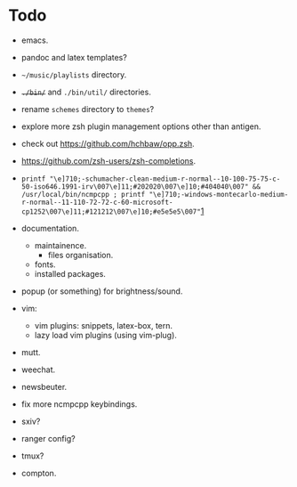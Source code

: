 # Todo

- emacs.
- pandoc and latex templates?
- `~/music/playlists` directory.
- ~~`./bin/`~~ and `./bin/util/` directories.
- rename `schemes` directory to `themes`?
- explore more zsh plugin management options other than antigen.
- check out https://github.com/hchbaw/opp.zsh.
- https://github.com/zsh-users/zsh-completions.
- `printf "\e]710;-schumacher-clean-medium-r-normal--10-100-75-75-c-50-iso646.1991-irv\007\e]11;#202020\007\e]10;#404040\007" && /usr/local/bin/ncmpcpp ; printf "\e]710;-windows-montecarlo-medium-r-normal--11-110-72-72-c-60-microsoft-cp1252\007\e]11;#121212\007\e]10;#e5e5e5\007"`[1]
- documentation.
    - maintainence.
        - files organisation.
    - fonts.
    - installed packages.
- popup (or something) for brightness/sound.
- vim:
    - vim plugins: snippets, latex-box, tern.
    - lazy load vim plugins (using vim-plug).


- mutt.
- weechat.
- newsbeuter.
- fix more ncmpcpp keybindings.
- sxiv?
- ranger config?
- tmux?
- compton.

[1]: http://lists.schmorp.de/pipermail/rxvt-unicode/2011q2/001416.html
